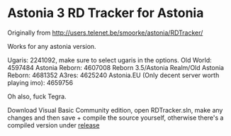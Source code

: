 # Astonia 3 RD Tracker for Astonia


Originally from http://users.telenet.be/smoorke/astonia/RDTracker/

Works for any astonia version.

Ugaris: 2241092, make sure to select ugaris in the options.
Old World: 4597484
Astonia Reborn: 4607008
Reborn 3.5/Astonia Realm/Old Astonia Reborn: 4681352
A3res: 4625240
Astonia.EU (Only decent server worth playing imo): 4659756

Oh also, fuck Tegra.

Download Visual Basic Community edition, open RDTracker.sln, make any changes and then save + compile the source yourself, otherwise there's a compiled version under [release](https://github.com/Violet-Vibes/Astonia-3-RD-Tracker-for-Astonia-Reborn-Steamborn/releases/download/0.2/RDTracker.exe)
